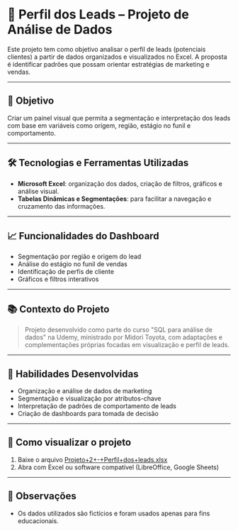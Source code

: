 # 👥 Perfil dos Leads – Projeto de Análise de Dados

Este projeto tem como objetivo analisar o perfil de leads (potenciais clientes) a partir de dados organizados e visualizados no Excel. A proposta é identificar padrões que possam orientar estratégias de marketing e vendas.

---

## 🎯 Objetivo

Criar um painel visual que permita a segmentação e interpretação dos leads com base em variáveis como origem, região, estágio no funil e comportamento.

---

## 🛠 Tecnologias e Ferramentas Utilizadas

- **Microsoft Excel**: organização dos dados, criação de filtros, gráficos e análise visual.
- **Tabelas Dinâmicas e Segmentações**: para facilitar a navegação e cruzamento das informações.

---

## 📈 Funcionalidades do Dashboard

- Segmentação por região e origem do lead
- Análise do estágio no funil de vendas
- Identificação de perfis de cliente
- Gráficos e filtros interativos

---

## 📚 Contexto do Projeto

> Projeto desenvolvido como parte do curso "SQL para análise de dados" na Udemy, ministrado por Midori Toyota, com adaptações e complementações próprias focadas em visualização e perfil de leads.

---

## 🧠 Habilidades Desenvolvidas

- Organização e análise de dados de marketing
- Segmentação e visualização por atributos-chave
- Interpretação de padrões de comportamento de leads
- Criação de dashboards para tomada de decisão

---

## 🔗 Como visualizar o projeto

1. Baixe o arquivo [Projeto+2+-+Perfil+dos+leads.xlsx]()
2. Abra com Excel ou software compatível (LibreOffice, Google Sheets)

---

## 📝 Observações

- Os dados utilizados são fictícios e foram usados apenas para fins educacionais.

